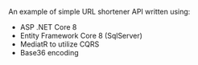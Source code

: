 An example of simple URL shortener API written using:
- ASP .NET Core 8
- Entity Framework Core 8 (SqlServer)
- MediatR to utilize CQRS
- Base36 encoding
